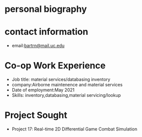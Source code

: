 # personal biography

# contact information
* email:bartrn@mail.uc.edu

# Co-op Work Experience
* Job title: material services/databasing inventory
* company:Airborne maintenence and material services
* Date of employment:May 2021
* Skills: inventory,databasing,material servicing/lookup



# Project Sought
* Project 17: Real-time 2D Differential Game Combat Simulation
